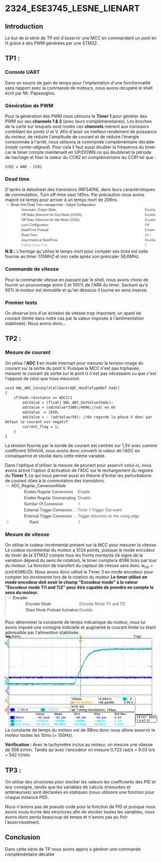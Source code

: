 # 2324_ESE3745_LESNE_LIENART

## Introduction
Le but de la série de TP est d'asservir une MCC en commandant un pont en H grâce à des PWM générées par une STM32.


## TP1 :
### Console UART
Dans un soucis de gain de temps pour l'implantation d'une fonctionnalité sans rapport avec la commande de moteurs, nous avons récupéré le shell écrit par Mr. Papazoglou. 

### Génération de PWM
Pour la génération des PWM nous utilisons le **Timer 1** pour générer des PWM sur ses **channels 1 & 2** (avec leurs compléménetaires). Les broches de la carte sur lesquels sont routés ces **channels** mènent aux transisors contrôlant les ponts U et V.
Afin d'avoir un meilleur rendement de puissance du moteur, de réduire l'amplitude de courant et de réduire l'énergie consommée à l'arrêt, nous utilisons la commande compléméntaire décalée (*mode center-aligned*).
Pour cela il faut aussi doubler la fréquence du timer car le timer compte maintenant en UP/DOWN ce qui doublerait la période de hachage et fixer la valeur du CCR2 en compléméntaire du CCR1 tel que :
```
CCR2 = ARR - CCR1
```


### Dead time
D'après la datasheet des transistors (IRF540N), dans leurs caractéristiques de commutation, Turn off-time vaut 145ns. Par précaution nous avons majoré ce temps pour arriver à un temps mort de *206ns*.
![Paramétrage du temps mort de la PWM dans CubeMX.](Images/Dead_time_trans.png)
**N.B.:** L'horloge qu'utilise le temps mort pour compter ses ticks est celle fournie au timer *170MHZ* et non celle après son prescaler *56,6MHz*.

### Commande de vitesse
Pour la commande vitesse en passant par le shell, nous avons choisi de fournir un pourcentage entre 0 et 100% de l'ARR du timer. Sachant qu'à 50% le moteur est immobile et qu'en dessous il tourne en sens inverse.

### Premier tests
On observe lors d'un échelon de vitesse trop important, un appel de courant (limité dans notre cas par la valeur imposée à l'amlimentation stabilisée).
Nous avons donc...

## TP2 :

### Mesure de courant
On utilse l'**ADC 1** en mode interrupt pour mesurer la tension image du courant sur la sortie du pont V. Puisque la MCC n'est pas triphasée, mesurer le courant de sortie sur le pont U n'est pas nécessaire vu que c'est l'opposé de celui que nous mesuront.
```
void HAL_ADC_ConvCpltCallback(ADC_HandleTypeDef hadc)
{
    if(hadc->Instance == ADC1){
        adcValue = (float) HAL_ADC_GetValue(hadc);
        adcValue = (adcValue*3300)/4096;//val en mV
        adcValue -= 1650;
        adcValue = - (adcValue/50); //On regarde la phase V donc par defaut le courant est negatif
        current_flag = 1;
    }
}
```
La tension fournie par la sonde de courant est centrée sur 1,5V avec comme coefficient 50mV/A, nous avons donc converti la valeur de l'ADC en conséquence et stocké dans cette même variable.

Dans l'optique d'utiliser la mesure de pourant pour asservir celui-ci, nous avons activé l'option d'activation de l'ADC sur le rechargement du registre du **Timer 1**, ce qui nous permet aussi en théorie d'éviter les perturbations de courant dûes à la commutation des transistors.
![Paramètres de l'ADC permettant le déclenchement par le timer 1.](Images/ADC_param.png)


### Mesure de vitesse
On utilise le codeur incrémental présent sur la MCC pour mesurer la vitesse.
Le codeur incrémental du moteur a 1024 points, puisque le mode encodeur du timer de la STM32 compte tous les fronts montants (le signe de la variation dépend du sens de rotation), le timer comptera 4096 ticks par tour du moteur. La fonction de transfert du capteur de vitesse sera donc w<sub>rot</sub> = (cnt/4096)/Dt.
Nous avons donc utilisé le Timer 3 en mode encodeur pour compter les incréments lors de la rotation du moteur
**Le timer utilisé en mode encodeur doit avoir le champ "Encodeur mode" à la valeur "Encodeur mode Ti1 and Ti2" pour être capable de prendre en compte le sens du moteur.**
![Type de comptage du mode encodeur permettant le compte et décompte.](Images/encoder_mode.png)

Pour déterminer la constante de temps mécanique du moteur, nous lui avons imposé une consigne indicielle et augmenté le courant limite lui étant admissible par l'alimention stabilisée.
![Mesure du temps de réponse du moteur à une consigne indicielle.](Images/tps_reponse.png)
La constante de temps du moteur est de *98ms* donc nous allons asservir le moteur toutes les 10ms (= 100Hz).

**Vérification :**
Avec le tachymètre inclus au moteur, on mesure une vitesse de 556 tr/min. Tandis qu'avec l'encodeur on mesure 0,723 rad/s = 9.03 tr/s = 542 tr/min 

## TP3 :
On utilise des structures pour stocker les valeurs les coefficients des PID et leur consigne, tandis que les variables de calculs (mesurées et antérieurses) sont déclarées en statiques (nous utilisons une fonction pour chaque instance PID).

Nous n'avions pas de pseudo code pour la fonction de PID et puisque nous avons voulu écrire des structures afin de stocker toutes les variables, nous avons donc perdu beaucoup de temps et n'avons pas pu finir l'asservissement.


## Conclusion
Dans cette série de TP nous avons appris à générer une commande compléméntaire décalée
